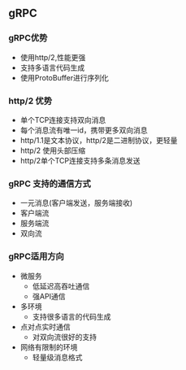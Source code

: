 ## gRPC
### gRPC优势
* 使用http/2,性能更强
* 支持多语言代码生成
* 使用ProtoBuffer进行序列化
### http/2 优势
* 单个TCP连接支持双向消息
* 每个消息流有唯一id，携带更多双向消息
* http/1.1是文本协议，http/2是二进制协议，更轻量
* http/2 使用头部压缩
* http/2单个TCP连接支持多条消息发送
### gRPC 支持的通信方式
* 一元消息(客户端发送，服务端接收)
* 客户端流
* 服务端流
* 双向流
### gRPC适用方向
* 微服务
  * 低延迟高吞吐通信
  * 强API通信
* 多环境
  * 支持很多语言的代码生成
* 点对点实时通信
  * 对双向流很好的支持
* 网络有限制的环境
  * 轻量级消息格式